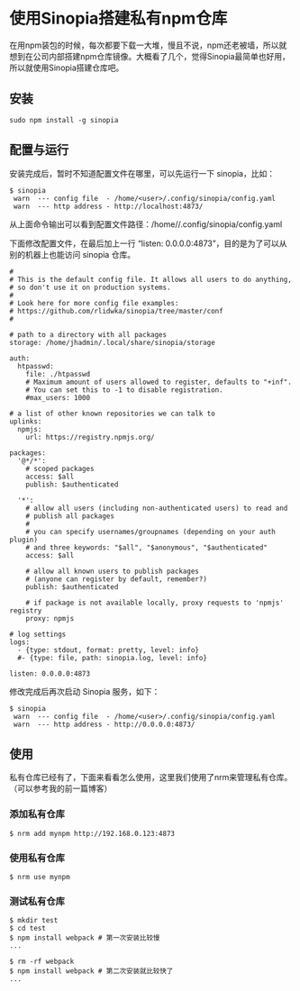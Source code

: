 # 使用Sinopia搭建私有npm仓库

在用npm装包的时候，每次都要下载一大堆，慢且不说，npm还老被墙，所以就想到在公司内部搭建npm仓库镜像。大概看了几个，觉得Sinopia最简单也好用，所以就使用Sinopia搭建仓库吧。

## 安装
``` shell
sudo npm install -g sinopia
```

## 配置与运行

安装完成后，暂时不知道配置文件在哪里，可以先运行一下 sinopia，比如：
``` shell
$ sinopia
 warn  --- config file  - /home/<user>/.config/sinopia/config.yaml
 warn  --- http address - http://localhost:4873/
```

从上面命令输出可以看到配置文件路径：/home/<user>/.config/sinopia/config.yaml

下面修改配置文件，在最后加上一行 “listen: 0.0.0.0:4873”，目的是为了可以从别的机器上也能访问 sinopia 仓库。

``` shell
#
# This is the default config file. It allows all users to do anything,
# so don't use it on production systems.
#
# Look here for more config file examples:
# https://github.com/rlidwka/sinopia/tree/master/conf
#

# path to a directory with all packages
storage: /home/jhadmin/.local/share/sinopia/storage

auth:
  htpasswd:
    file: ./htpasswd
    # Maximum amount of users allowed to register, defaults to "+inf".
    # You can set this to -1 to disable registration.
    #max_users: 1000

# a list of other known repositories we can talk to
uplinks:
  npmjs:
    url: https://registry.npmjs.org/

packages:
  '@*/*':
    # scoped packages
    access: $all
    publish: $authenticated

  '*':
    # allow all users (including non-authenticated users) to read and
    # publish all packages
    #
    # you can specify usernames/groupnames (depending on your auth plugin)
    # and three keywords: "$all", "$anonymous", "$authenticated"
    access: $all

    # allow all known users to publish packages
    # (anyone can register by default, remember?)
    publish: $authenticated

    # if package is not available locally, proxy requests to 'npmjs' registry
    proxy: npmjs

# log settings
logs:
  - {type: stdout, format: pretty, level: info}
  #- {type: file, path: sinopia.log, level: info}

listen: 0.0.0.0:4873
```

修改完成后再次启动 Sinopia 服务，如下：
``` shell
$ sinopia
 warn  --- config file  - /home/<user>/.config/sinopia/config.yaml
 warn  --- http address - http://0.0.0.0:4873/
```

## 使用

私有仓库已经有了，下面来看看怎么使用，这里我们使用了nrm来管理私有仓库。（可以参考我的前一篇博客）

### 添加私有仓库

``` shell
$ nrm add mynpm http://192.168.0.123:4873
```

### 使用私有仓库
``` shell
$ nrm use mynpm
```

### 测试私有仓库
``` shell
$ mkdir test
$ cd test
$ npm install webpack # 第一次安装比较慢
...

$ rm -rf webpack
$ npm install webpack # 第二次安装就比较快了
...
```
